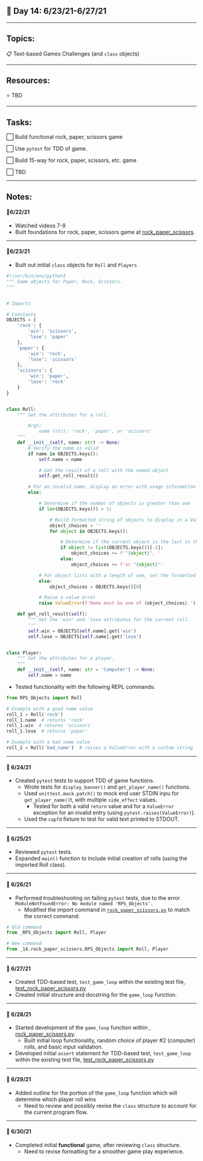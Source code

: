 ## :calendar: Day 14: 6/23/21-6/27/21

---

## Topics:

:clipboard: Text-based Games Challenges (and `class` objects)

---

## Resources:

:star: TBD

---

## Tasks:

:white_large_square: Build functional rock, paper, scissors game

:white_large_square: Use `pytest` for TDD of game.

:white_large_square: Build 15-way for rock, paper, scissors, etc. game

:white_large_square: TBD

---

## Notes:

#### :notebook:6/22/21

- Watched videos 7-9
- Built foundations for rock, paper, scissors game at [rock_paper_scissors](rock_paper_scissors/rock_paper_scissors.py).

---

#### :notebook:6/23/21

- Built out initial `class` objects for `Roll` and `Players`

```python
#!/usr/bin/env/python3
""" Game objects for Paper, Rock, Scissors.
"""


# Imports

# Constants
OBJECTS = {
    'rock': {
        'win': 'scissors',
        'lose': 'paper'
    },
    'paper': {
        'win': 'rock',
        'lose': 'scissors'
    },
    'scissors': {
        'win': 'paper',
        'lose': 'rock'
    }
}


class Roll:
    """ Set the attributes for a roll.

        Args:
            name (str): 'rock', 'paper', or 'scissors'
    """
    def __init__(self, name: str) -> None:
        # Verify the name is valid
        if name in OBJECTS.keys():
            self.name = name

            # Get the result of a roll with the named object
            self.get_roll_result()

        # For an invalid name, display an error with usage information
        else:

            # Determine if the number of objects is greater than one
            if len(OBJECTS.keys()) > 1:

                # Build formatted string of objects to display in a ValueError
                object_choices = ''
                for object in OBJECTS.keys():

                    # Determine if the current object is the last in the list
                    if object != list(OBJECTS.keys())[-1]:
                        object_choices += f'"{object}", '
                    else:
                        object_choices += f'or "{object}"'

            # For object lists with a length of one, set the formatted string
            else:
                object_choices = OBJECTS.keys()[0]

            # Raise a value error
            raise ValueError(f'Name must be one of {object_choices}.')

    def get_roll_result(self):
        """ Set the 'win' and 'lose attributes for the current roll.
        """
        self.win = OBJECTS[self.name].get('win')
        self.lose = OBJECTS[self.name].get('lose')


class Player:
    """ Set the attributes for a player.
    """
    def __init__(self, name: str = 'Computer') -> None:
        self.name = name

```



- Tested functionality with the following REPL commands:

```python
from RPS_Objects import Roll

# Example with a good name value
roll_1 = Roll('rock')
roll_1.name  # returns 'rock'
roll_1.win  # returns 'scissors'
roll_1.lose  # returns 'paper'

# Example with a bad name value
roll_2 = Roll('bad_name')  # raises a ValueError with a custom string
```

---

#### :notebook: 6/24/21

- Created `pytest` tests to support TDD of game functions.
  - Wrote tests for `display_banner()` and `get_player_name()` functions.
  - Used `unittest.mock.patch()` to mock end user STDIN inpu for `get_player_name()`t, with multiple `side_effect` values.
    - Tested for both a valid `return` value and for a `ValueError` exception for an invalid entry (using `pytest.raises(ValueError)`).
  - Used the `capfd` fixture to test for valid text printed to STDOUT.

---

#### :notebook: 6/25/21

- Reviewed `pytest` tests.
- Expanded `main()` function to include initial creation of rolls (using the imported Roll class).

---

#### :notebook: 6/26/21

- Performed troubleshooting on failing `pytest` tests, due to the error `ModuleNotFoundError: No module named 'RPS_Objects'.`
  - Modified the import command in [`rock_paper_scissors.py`](rock_paper_scissors/rock_paper_scissors.py) to match the correct command:

```python
# Old command
from _RPS_Objects import Roll, Player

# New command
from _14.rock_paper_scissors.RPS_Objects import Roll, Player
```



---

#### :notebook: 6/27/21

- Created TDD-based test, `test_game_loop` within the existing test file, [test_rock_paper_scissors.py](test/test_rock_paper_scissors.py)
- Created initial structure and docstring for the `game_loop` function.

---

#### :notebook: 6/28/21

- Started development of the `game_loop` function within , [rock_paper_scissors.py](rock_paper_scissors/rock_paper_scissors.py).
  - Built initial loop functionality, random choice of player #2 (computer) rolls, and basic input validation.
- Developed initial `assert` statement for TDD-based test, `test_game_loop` within the existing test file, [test_rock_paper_scissors.py](test/test_rock_paper_scissors.py)

---

#### :notebook: 6/29/21

- Added outline for the portion of the `game_loop` function which will determine which player roll wins
  - Need to review and possibly revise the `class` structure to account for the current program flow.

---

#### :notebook: 6/30/21

- Completed initial **functional** game, after reviewing `class` structure.
  - Need to revise formatting for a smoother game play experience.
